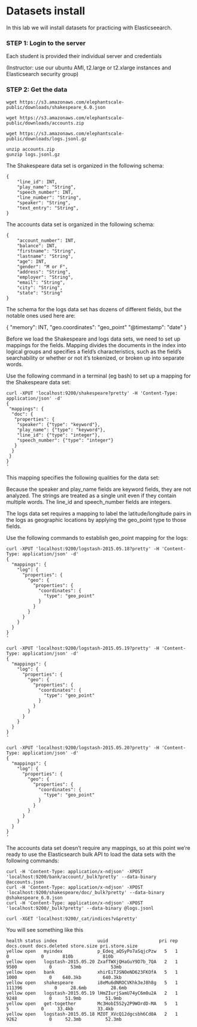 # Datasets install

In this lab we will install datasets for practicing with Elasticseearch.


### STEP 1: Login to the server
 
Each student is provided their individual server and credentials

(Instructor: use our ubuntu AMI, t2.large or t2.xlarge instances and Elasticsearch security group)

### STEP 2: Get the data

    wget https://s3.amazonaws.com/elephantscale-public/downloads/shakespeare_6.0.json
    
    wget https://s3.amazonaws.com/elephantscale-public/downloads/accounts.zip
    
    wget https://s3.amazonaws.com/elephantscale-public/downloads/logs.jsonl.gz
    
    unzip accounts.zip
    gunzip logs.jsonl.gz
    
The Shakespeare data set is organized in the following schema:

    {
        "line_id": INT,
        "play_name": "String",
        "speech_number": INT,
        "line_number": "String",
        "speaker": "String",
        "text_entry": "String",
    }
    
The accounts data set is organized in the following schema:

    {
        "account_number": INT,
        "balance": INT,
        "firstname": "String",
        "lastname": "String",
        "age": INT,
        "gender": "M or F",
        "address": "String",
        "employer": "String",
        "email": "String",
        "city": "String",
        "state": "String"
    }
    
The schema for the logs data set has dozens of different fields, but the notable ones used here are:

{
    "memory": INT,
    "geo.coordinates": "geo_point"
    "@timestamp": "date"
}

Before we load the Shakespeare and logs data sets, we need to set up mappings for the fields. Mapping divides the documents in the index into logical groups and specifies a field’s characteristics, such as the field’s searchability or whether or not it’s tokenized, or broken up into separate words.

Use the following command in a terminal (eg bash) to set up a mapping for the Shakespeare data set:


    curl -XPUT 'localhost:9200/shakespeare?pretty' -H 'Content-Type: application/json' -d'
    {
     "mappings": {
      "doc": {
       "properties": {
        "speaker": {"type": "keyword"},
        "play_name": {"type": "keyword"},
        "line_id": {"type": "integer"},
        "speech_number": {"type": "integer"}
       }
      }
     }
    }
    '
    
This mapping specifies the following qualities for the data set:

Because the speaker and play_name fields are keyword fields, they are not analyzed. The strings are treated as a single unit even if they contain multiple words.
The line_id and speech_number fields are integers.

The logs data set requires a mapping to label the latitude/longitude pairs in the logs as geographic locations by applying the geo_point type to those fields.

Use the following commands to establish geo_point mapping for the logs:

    curl -XPUT 'localhost:9200/logstash-2015.05.18?pretty' -H 'Content-Type: application/json' -d'
    {
      "mappings": {
        "log": {
          "properties": {
            "geo": {
              "properties": {
                "coordinates": {
                  "type": "geo_point"
                }
              }
            }
          }
        }
      }
    }
    '

    curl -XPUT 'localhost:9200/logstash-2015.05.19?pretty' -H 'Content-Type: application/json' -d'
    {
      "mappings": {
        "log": {
          "properties": {
            "geo": {
              "properties": {
                "coordinates": {
                  "type": "geo_point"
                }
              }
            }
          }
        }
      }
    }
    '

    curl -XPUT 'localhost:9200/logstash-2015.05.20?pretty' -H 'Content-Type: application/json' -d'
    {
      "mappings": {
        "log": {
          "properties": {
            "geo": {
              "properties": {
                "coordinates": {
                  "type": "geo_point"
                }
              }
            }
          }
        }
      }
    }
    '

The accounts data set doesn’t require any mappings, so at this point we’re ready to use the Elasticsearch bulk API to load the data sets with the following commands:

    curl -H 'Content-Type: application/x-ndjson' -XPOST 'localhost:9200/bank/account/_bulk?pretty' --data-binary @accounts.json
    curl -H 'Content-Type: application/x-ndjson' -XPOST 'localhost:9200/shakespeare/doc/_bulk?pretty' --data-binary @shakespeare_6.0.json
    curl -H 'Content-Type: application/x-ndjson' -XPOST 'localhost:9200/_bulk?pretty' --data-binary @logs.jsonl
    
    curl -XGET 'localhost:9200/_cat/indices?v&pretty'

You will see something like this

    health status index               uuid                   pri rep docs.count docs.deleted store.size pri.store.size
    yellow open   myindex             p_Edeq_aQSyPo7aSqjcPzw   5   1          0            0       810b           810b
    yellow open   logstash-2015.05.20 ZxafTWXjQHaGuY9D7b_7QA   2   1       9500            0       53mb           53mb
    yellow open   bank                xhirEiTJSNOeND623FKOfA   5   1       1000            0    640.3kb        640.3kb
    yellow open   shakespeare         i8eMu6dNROCVKhk3eJ8h8g   5   1     111396            0     28.6mb         28.6mb
    yellow open   logstash-2015.05.19 lHmZIurjSamU74yC6m0u2A   2   1       9248            0     51.9mb         51.9mb
    yellow open   get-together        Mc3HobI5S2y2P9WOrdD-MA   5   1          5            0     33.4kb         33.4kb
    yellow open   logstash-2015.05.18 MZOT_XVcQ12dgcsbh6Cd0A   2   1       9262            0     52.3mb         52.3mb